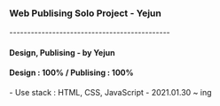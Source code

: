 ﻿<h3> Web Publising Solo Project - Yejun</h3>
 ---------------------------------------------
<h4>Design, Publising - by Yejun</h4>
<h4>Design : 100% / Publising : 100%</h4>
- Use stack : HTML, CSS, JavaScript
- 2021.01.30 ~ ing
